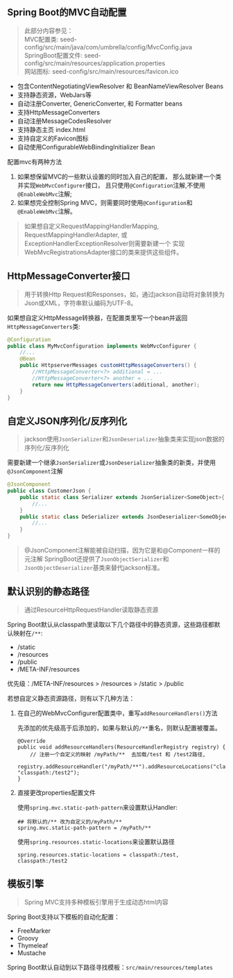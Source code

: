 ## Spring Boot的MVC自动配置
> 此部分内容参见：  
> MVC配置类: seed-config/src/main/java/com/umbrella/config/MvcConfig.java  
> SpringBoot配置文件: seed-config/src/main/resources/application.properties  
> 网站图标: seed-config/src/main/resources/favicon.ico

- 包含ContentNegotiatingViewResolver 和 BeanNameViewResolver Beans
- 支持静态资源，WebJars等
- 自动注册Converter, GenericConverter, 和 Formatter beans
- 支持HttpMessageConverters
- 自动注册MessageCodesResolver
- 支持静态主页 index.html
- 支持自定义的Favicon图标
- 自动使用ConfigurableWebBindingInitializer Bean

配置mvc有两种方法
1. 如果想保留MVC的一些默认设置的同时加入自己的配置，
那么就新建一个类并实现`WebMvcConfigurer`接口，
且只使用`@Configuration`注解,不使用`@EnableWebMvc`注解;
2. 如果想完全控制Spring MVC，则需要同时使用`@Configuration`和`@EnableWebMvc`注解。

> 如果想自定义RequestMappingHandlerMapping, 
> RequestMappingHandlerAdapter, 或 ExceptionHandlerExceptionResolver则需要新建一个
> 实现WebMvcRegistrationsAdapter接口的类来提供这些组件。

## HttpMessageConverter接口
> 用于转换Http Request和Responses，如，通过jackson自动将对象转换为Json或XML，字符串默认编码为UTF-8。

如果想自定义HttpMessage转换器，在配置类里写一个bean并返回`HttpMessageConverters`类:
```java
@Configuration
public class MyMvcConfiguration implements WebMvcConfigurer {
    //...
    @Bean
    public HttpserverMessages customHttpMessageConverters() {
        //HttpMessageConverter<?> additional = ...
        //HttpMessageConverter<?> another = ...
        return new HttpMessageConverters(additional, another);
    }
}
```

## 自定义JSON序列化/反序列化
> jackson使用`JsonSerializer`和`JsonDeserializer`抽象类来实现json数据的序列化/反序列化

需要新建一个继承`JsonSerializer`或`JsonDeserializer`抽象类的新类，并使用`@JsonComponent`注解
```java
@JsonComponent
public class CustomerJson {
    public static class Serializer extends JsonSerializer<SomeObject>{
        //...
    }
    public static class DeSerializer extends JsonDeserializer<SomeObject>{
        //...
    }
}
```
> @JsonComponent注解能被自动扫描，因为它是和@Component一样的元注解
SpringBoot还提供了`JsonObjectSerializer`和`JsonObjectDeserializer`基类来替代jackson标准。

## 默认识别的静态路径
> 通过ResourceHttpRequestHandler读取静态资源

Spring Boot默认从classpath里读取以下几个路径中的静态资源，这些路径都默认映射在`/**`:
- /static
- /resources
- /public
- /META-INF/resources

优先级：/META-INF/resources > /resources > /static > /public

若想自定义静态资源路径，则有以下几种方法：
1. 在自己的WebMvcConfigurer配置类中，重写`addResourceHandlers()`方法

    先添加的优先级高于后添加的，如果与默认的`/**`重名，则默认配置被覆盖。
    ```text
    @Override
    public void addResourceHandlers(ResourceHandlerRegistry registry) {
        // 注册一个自定义的映射 /myPath/**  去加载/test 和 /test2路径, 
        registry.addResourceHandler("/myPath/**").addResourceLocations("classpath:/test", "classpath:/test2");
    }
    ```
2. 直接更改properties配置文件

    使用`spring.mvc.static-path-pattern`来设置默认Handler:
    ```text
    ## 将默认的/** 改为自定义的/myPath/**
    spring.mvc.static-path-pattern = /myPath/**
    ```
    使用`spring.resources.static-locations`来设置默认路径
    ```text
    spring.resources.static-locations = classpath:/test, classpath:/test2
    ```
## 模板引擎
> Spring MVC支持多种模板引擎用于生成动态html内容  

Spring Boot支持以下模板的自动化配置：
- FreeMarker
- Groovy
- Thymeleaf
- Mustache  

Spring Boot默认自动到以下路径寻找模板：`src/main/resources/templates`
